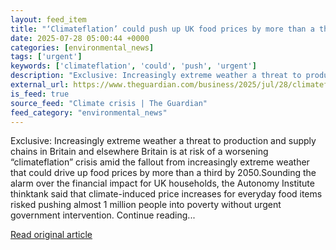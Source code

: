 ```yaml
---
layout: feed_item
title: "‘Climateflation’ could push up UK food prices by more than a third by 2050, report says"
date: 2025-07-28 05:00:44 +0000
categories: [environmental_news]
tags: ['urgent']
keywords: ['climateflation', 'could', 'push', 'urgent']
description: "Exclusive: Increasingly extreme weather a threat to production and supply chains in Britain and elsewhere Britain is at risk of a worsening “climateflation” ..."
external_url: https://www.theguardian.com/business/2025/jul/28/climateflation-could-push-up-uk-food-prices-by-more-than-a-third-by-2050-report-says
is_feed: true
source_feed: "Climate crisis | The Guardian"
feed_category: "environmental_news"
---
```


Exclusive: Increasingly extreme weather a threat to production and supply chains in Britain and elsewhere Britain is at risk of a worsening “climateflation” crisis amid the fallout from increasingly extreme weather that could drive up food prices by more than a third by 2050.Sounding the alarm over the financial impact for UK households, the Autonomy Institute thinktank said that climate-induced price increases for everyday food items risked pushing almost 1 million people into poverty without urgent government intervention. Continue reading...

[Read original article](https://www.theguardian.com/business/2025/jul/28/climateflation-could-push-up-uk-food-prices-by-more-than-a-third-by-2050-report-says)
